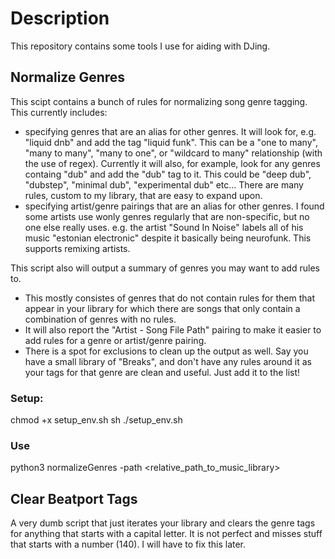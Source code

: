 # Description
This repository contains some tools I use for aiding with DJing.

## Normalize Genres

This scipt contains a bunch of rules for normalizing song genre tagging. This currently includes:
- specifying genres that are an alias for other genres. It will look for, e.g. "liquid dnb" and add the tag "liquid funk". This can be a "one to many", "many to many", "many to one", or "wildcard to many" relationship (with the use of regex). Currently it will also, for example, look for any genres containg "dub" and add the "dub" tag to it. This could be "deep dub", "dubstep", "minimal dub", "experimental dub" etc... There are many rules, custom to my library, that are easy to expand upon.
- specifying artist/genre pairings that are an alias for other genres. I found some artists use wonly genres regularly that are non-specific, but no one else really uses. e.g. the artist "Sound In Noise" labels all of his music "estonian electronic" despite it basically being neurofunk. This supports remixing artists.

This script also will output a summary of genres you may want to add rules to.
- This mostly consistes of genres that do not contain rules for them that appear in your library for which there are songs that only contain a combination of genres with no rules. 
- It will also report the "Artist - Song File Path" pairing to make it easier to add rules for a genre or artist/genre pairing.
- There is a spot for exclusions to clean up the output as well. Say you have a small library of "Breaks", and don't have any rules around it as your tags for that genre are clean and useful. Just add it to the list!

### Setup:
chmod +x setup_env.sh
sh ./setup_env.sh

### Use
python3 normalizeGenres -path <relative_path_to_music_library>

## Clear Beatport Tags
A very dumb script that just iterates your library and clears the genre tags for anything that starts with a capital letter. It is not perfect and misses stuff that starts with a number (140). I will have to fix this later.

